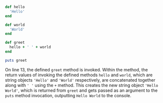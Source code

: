 ```Ruby
def hello
  'Hello'
end

def world
  'World'
end

def greet
  hello + ' ' + world
end

puts greet
```
On line 13, the defined `greet` method is invoked. Within the method, the return values of invoking the defined methods `hello` and `world`, which are string objects `'Hello'` and `'World'` respectively, are concatenated together along with `' '` using the `+` method. This creates the new string object `'Hello World'`, which is returned from `greet` and gets passed as an argument to the `puts` method invocation, outputting `Hello World` to the console.
